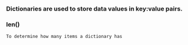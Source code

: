 ### Dictionaries are used to store data values in key:value pairs.

### len()

    To determine how many items a dictionary has